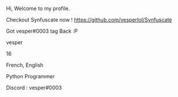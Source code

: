 Hi, Welcome to my profile.

Checkout Synfuscate now ! https://github.com/vesperIol/Synfuscate

Got vesper#0003 tag Back :P

vesper

16

French, English

Python Programmer

Discord : vesper#0003
